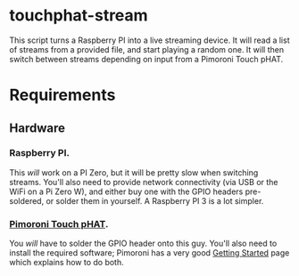 # touchphat-stream

This script turns a Raspberry PI into a live streaming device. It will read a list of streams from a provided file, and start playing a random one. It will then switch between streams depending on input from a Pimoroni Touch pHAT. 

# Requirements

## Hardware

### Raspberry PI. 

This _will_ work on a PI Zero, but it will be pretty slow when switching streams. You'll also need to provide network connectivity (via USB or the WiFi on a Pi Zero W), and either buy one with the GPIO headers pre-soldered, or solder them in yourself. A Raspberry PI 3 is a lot simpler. 

### [Pimoroni Touch pHAT](https://shop.pimoroni.com/products/touch-phat). 

You _will_ have to solder the GPIO header onto this guy. You'll also need to install the required software; Pimoroni has a very good [Getting Started](https://learn.pimoroni.com/tutorial/sandyj/getting-started-with-touch-phat) page which explains how to do both. 

